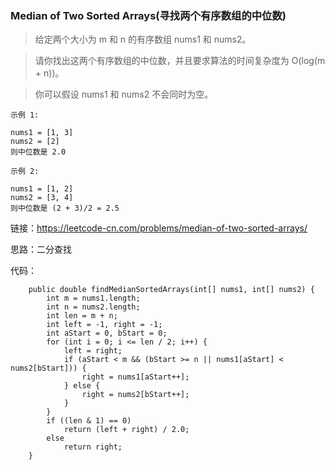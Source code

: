 ### Median of Two Sorted Arrays(寻找两个有序数组的中位数)

> 给定两个大小为 m 和 n 的有序数组 nums1 和 nums2。
  
> 请你找出这两个有序数组的中位数，并且要求算法的时间复杂度为 O(log(m + n))。
  
> 你可以假设 nums1 和 nums2 不会同时为空。
  
```
示例 1:

nums1 = [1, 3]
nums2 = [2]
则中位数是 2.0

示例 2:

nums1 = [1, 2]
nums2 = [3, 4]
则中位数是 (2 + 3)/2 = 2.5
```

链接：https://leetcode-cn.com/problems/median-of-two-sorted-arrays/

思路：二分查找

代码：
```
    public double findMedianSortedArrays(int[] nums1, int[] nums2) {
        int m = nums1.length;
        int n = nums2.length;
        int len = m + n;
        int left = -1, right = -1;
        int aStart = 0, bStart = 0;
        for (int i = 0; i <= len / 2; i++) {
            left = right;
            if (aStart < m && (bStart >= n || nums1[aStart] < nums2[bStart])) {
                right = nums1[aStart++];
            } else {
                right = nums2[bStart++];
            }
        }
        if ((len & 1) == 0)
            return (left + right) / 2.0;
        else
            return right;
    }
```

